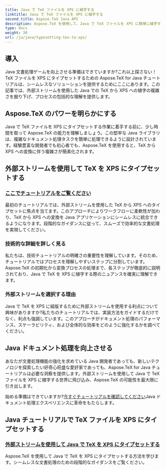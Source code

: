 ```yaml
---
title: Java で TeX ファイルを XPS に植字する
linktitle: Java で TeX ファイルを XPS に植字する
second_title: Aspose.TeX Java API
description: Aspose.TeX を使用して、Java で TeX ファイルを XPS に簡単に植字する秘密を解き明かしましょう。シームレスなドキュメント処理に関する段階的なガイダンスについては、チュートリアルをご覧ください。
type: docs
weight: 30
url: /ja/java/typesetting-tex-to-xps/
---
```

## 導入

Java 文書処理ゲームを向上させる準備はできていますか?これ以上探さない！ TeX ファイルを XPS にタイプセットするための Aspose.TeX for Java チュートリアルは、シームレスなソリューションを提供するためにここにあります。この記事では、外部ストリームを使用した Java での TeX から XPS への植字の複雑さを掘り下げ、プロセスの包括的な理解を提供します。

## Aspose.TeX のパワーを明らかにする

Java で TeX ファイルを XPS にタイプセットする作業に着手する前に、少し時間を取って Aspose.TeX の能力を理解しましょう。この堅牢な Java ライブラリは、複雑なドキュメント処理タスクを簡単に処理できるように設計されています。経験豊富な開発者でも初心者でも、Aspose.TeX を使用すると、TeX から XPS への変換に伴う複雑さが簡素化されます。

## 外部ストリームを使用して TeX を XPS にタイプセットする

### [ここでチュートリアルをご覧ください](./typeset-tex-to-xps-external-stream/)

最初のチュートリアルでは、外部ストリームを使用した TeX から XPS へのタイプセットに焦点を当てます。このアプローチによりワークフローに柔軟性が加わり、TeX から XPS への変換を Java アプリケーションにシームレスに統合できるようになります。段階的なガイダンスに従って、スムーズで効率的な文書処理を実現してください。

### 技術的な詳細を詳しく見る

私たちは、技術チュートリアルの明確さの重要性を理解しています。そのため、チュートリアルではプロセスを理解しやすいステップに分割しています。 Aspose.TeX の初期化から変換プロセスの処理まで、各ステップが徹底的に説明されており、Java で TeX を XPS に植字する際のニュアンスを確実に理解できます。

### 外部ストリームを選択する理由

Java で TeX を XPS に組版するために外部ストリームを使用する利点について興味がありますか?私たちのチュートリアルでは、実装方法をガイドするだけでなく、利点も強調しています。このアプローチがドキュメント処理のパフォーマンス、スケーラビリティ、および全体的な効率をどのように強化するかを調べてください。

## Java ドキュメント処理を向上させる

あなたが文書処理機能の強化を求めている Java 開発者であっても、新しいテクノロジを探索したい好奇心旺盛な愛好家であっても、Aspose.TeX for Java チュートリアルは必要な洞察を提供します。外部ストリームを使用して Java で TeX ファイルを XPS に植字する世界に飛び込み、Aspose.TeX の可能性を最大限に引き出します。

始める準備はできていますか?[今すぐチュートリアルを確認してください](./typeset-tex-to-xps-external-stream/)Java ドキュメント処理エクスペリエンスに革命をもたらします。
## Java チュートリアルで TeX ファイルを XPS にタイプセットする
### [外部ストリームを使用して Java で TeX を XPS にタイプセットする](./typeset-tex-to-xps-external-stream/)
Aspose.TeX を使用して Java で TeX を XPS にタイプセットする方法を学びます。シームレスな文書処理のための段階的なガイダンスをご覧ください。
